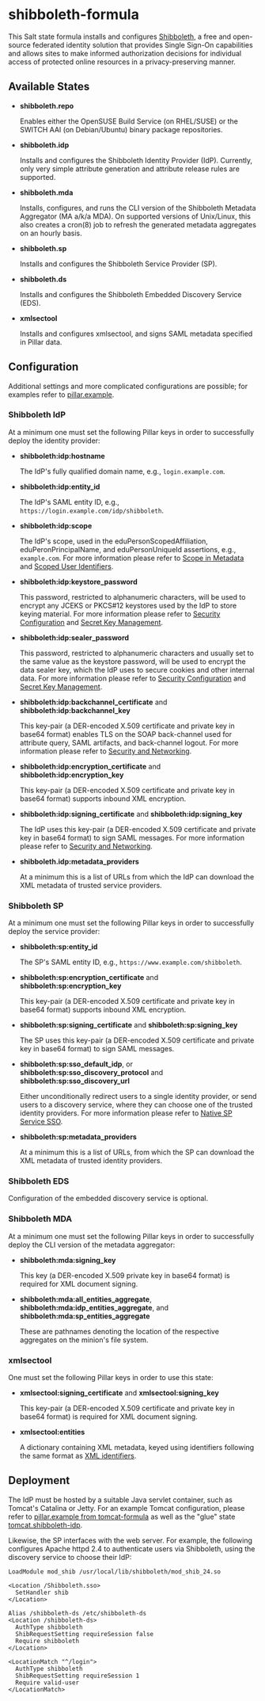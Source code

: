 # shibboleth-formula

This Salt state formula installs and configures
[Shibboleth](http://shibboleth.net/), a free and open-source federated
identity solution that provides Single Sign-On capabilities and allows
sites to make informed authorization decisions for individual access
of protected online resources in a privacy-preserving manner.

## Available States

* **shibboleth.repo**

  Enables either the OpenSUSE Build Service (on RHEL/SUSE) or the
  SWITCH AAI (on Debian/Ubuntu) binary package repositories.

* **shibboleth.idp**

  Installs and configures the Shibboleth Identity Provider (IdP).
  Currently, only very simple attribute generation and attribute
  release rules are supported.

* **shibboleth.mda**

  Installs, configures, and runs the CLI version of the Shibboleth
  Metadata Aggregator (MA a/k/a MDA).  On supported versions of
  Unix/Linux, this also creates a cron(8) job to refresh the generated
  metadata aggregates on an hourly basis.

* **shibboleth.sp**

  Installs and configures the Shibboleth Service Provider (SP).

* **shibboleth.ds**

  Installs and configures the Shibboleth Embedded Discovery Service
  (EDS).

* **xmlsectool**

  Installs and configures xmlsectool, and signs SAML metadata
  specified in Pillar data.

## Configuration

Additional settings and more complicated configurations are possible;
for examples refer to [pillar.example](pillar.example).

### Shibboleth IdP

At a minimum one must set the following Pillar keys in order to
successfully deploy the identity provider:

* **shibboleth:idp:hostname**

  The IdP's fully qualified domain name, e.g., `login.example.com`.

* **shibboleth:idp:entity_id**

  The IdP's SAML entity ID, e.g.,
  `https://login.example.com/idp/shibboleth`.

* **shibboleth:idp:scope**

  The IdP's scope, used in the eduPersonScopedAffiliation,
  eduPeronPrincipalName, and eduPersonUniqueId assertions, e.g.,
  `example.com`.  For more information please refer to
  [Scope in Metadata](https://spaces.internet2.edu/display/InCFederation/Scope+in+Metadata)
  and
  [Scoped User Identifiers](https://spaces.internet2.edu/display/InCFederation/2016/05/08/Scoped+User+Identifiers).

* **shibboleth:idp:keystore_password**

  This password, restricted to alphanumeric characters, will be used
  to encrypt any JCEKS or PKCS#12 keystores used by the IdP to store
  keying material.  For more information please refer to
  [Security Configuration](https://wiki.shibboleth.net/confluence/display/IDP30/SecurityConfiguration)
  and
  [Secret Key Management](https://wiki.shibboleth.net/confluence/display/IDP30/SecretKeyManagement).

* **shibboleth:idp:sealer_password**

  This password, restricted to alphanumeric characters and usually set
  to the same value as the keystore password, will be used to encrypt
  the data sealer key, which the IdP uses to secure cookies and other
  internal data.  For more information please refer to
  [Security Configuration](https://wiki.shibboleth.net/confluence/display/IDP30/SecurityConfiguration)
  and
  [Secret Key Management](https://wiki.shibboleth.net/confluence/display/IDP30/SecretKeyManagement).

* **shibboleth:idp:backchannel_certificate** and
  **shibboleth:idp:backchannel_key**

  This key-pair (a DER-encoded X.509 certificate and private key in
  base64 format) enables TLS on the SOAP back-channel used for
  attribute query, SAML artifacts, and back-channel logout.  For more
  information please refer to
  [Security and Networking](https://wiki.shibboleth.net/confluence/display/IDP30/SecurityAndNetworking).

* **shibboleth:idp:encryption_certificate** and
  **shibboleth:idp:encryption_key**

  This key-pair (a DER-encoded X.509 certificate and private key in
  base64 format) supports inbound XML encryption.

* **shibboleth:idp:signing_certificate** and
  **shibboleth:idp:signing_key**

  The IdP uses this key-pair (a DER-encoded X.509 certificate and
  private key in base64 format) to sign SAML messages.  For more
  information please refer to
  [Security and Networking](https://wiki.shibboleth.net/confluence/display/IDP30/SecurityAndNetworking).

* **shibboleth.idp:metadata_providers**

  At a minimum this is a list of URLs from which the IdP can download
  the XML metadata of trusted service providers.

### Shibboleth SP

At a minimum one must set the following Pillar keys in order to
successfully deploy the service provider:

* **shibboleth:sp:entity_id**

  The SP's SAML entity ID, e.g., `https://www.example.com/shibboleth`.

* **shibboleth:sp:encryption_certificate** and
  **shibboleth:sp:encryption_key**

  This key-pair (a DER-encoded X.509 certificate and private key in
  base64 format) supports inbound XML encryption.

* **shibboleth:sp:signing_certificate** and
  **shibboleth:sp:signing_key**

  The SP uses this key-pair (a DER-encoded X.509 certificate and
  private key in base64 format) to sign SAML messages.

* **shibboleth:sp:sso_default_idp**, or
  **shibboleth:sp:sso_discovery_protocol** and
  **shibboleth:sp:sso_discovery_url**

  Either unconditionally redirect users to a single identity provider,
  or send users to a discovery service, where they can choose one of
  the trusted identity providers.  For more information please refer
  to
  [Native SP Service SSO](https://wiki.shibboleth.net/confluence/display/SHIB2/NativeSPServiceSSO).

* **shibboleth:sp:metadata_providers**

  At a minimum this is a list of URLs, from which the SP can download
  the XML metadata of trusted identity providers.

### Shibboleth EDS

Configuration of the embedded discovery service is optional.

### Shibboleth MDA

At a minimum one must set the following Pillar keys in order to
successfully deploy the CLI version of the metadata aggregator:

* **shibboleth:mda:signing_key**

  This key (a DER-encoded X.509 private key in base64 format) is
  required for XML document signing.

* **shibboleth:mda:all_entities_aggregate**,
  **shibboleth:mda:idp_entities_aggregate**, and
  **shibboleth:mda:sp_entities_aggregate**

  These are pathnames denoting the location of the respective
  aggregates on the minion's file system.

### xmlsectool

One must set the following Pillar keys in order to use this state:

* **xmlsectool:signing_certificate** and
  **xmlsectool:signing_key**

  This key-pair (a DER-encoded X.509 certificate and private key in
  base64 format) is required for XML document signing.

* **xmlsectool:entities**

  A dictionary containing XML metadata, keyed using identifiers
  following the same format
  as [XML identifiers](http://www.datypic.com/sc/xsd/t-xsd_ID.html).

## Deployment

The IdP must be hosted by a suitable Java servlet container, such as
Tomcat's Catalina or Jetty.  For an example Tomcat configuration,
please refer to
[pillar.example from tomcat-formula](https://github.com/irtnog/tomcat-formula/blob/master/pillar.example)
as well as the "glue" state
[tomcat.shibboleth-idp](https://github.com/irtnog/tomcat-formula/blob/master/tomcat/shibboleth-idp.sls).

Likewise, the SP interfaces with the web server.  For example, the
following configures Apache httpd 2.4 to authenticate users via
Shibboleth, using the discovery service to choose their IdP:

```
LoadModule mod_shib /usr/local/lib/shibboleth/mod_shib_24.so

<Location /Shibboleth.sso>
  SetHandler shib
</Location>

Alias /shibboleth-ds /etc/shibboleth-ds
<Location /shibboleth-ds>
  AuthType shibboleth
  ShibRequestSetting requireSession false
  Require shibboleth
</Location>

<LocationMatch "^/login">
  AuthType shibboleth
  ShibRequestSetting requireSession 1
  Require valid-user
</LocationMatch>
```
